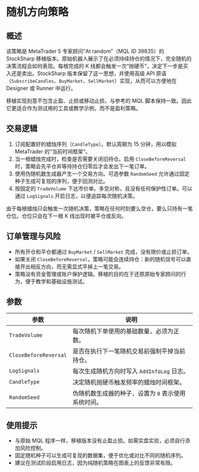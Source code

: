 # 随机方向策略

## 概述
该策略是 MetaTrader 5 专家顾问“At random”（MQL ID 39835）的 StockSharp 移植版本。原始机器人展示了在必须持续持仓的情况下，完全随机的决策流程会如何表现。每根完成的 K 线都会触发一次“抛硬币”，决定下一步是买入还是卖出。StockSharp 版本保留了这一思想，并使用高级 API 原语（`SubscribeCandles`、`BuyMarket`、`SellMarket`）实现，从而可以方便地在 Designer 或 Runner 中运行。

移植实现刻意不包含止盈、止损或移动止损，与参考的 MQL 脚本保持一致。因此它更适合作为测试用的工具或教学示例，而不是盈利策略。

## 交易逻辑
1. 订阅配置好的蜡烛序列（`CandleType`）。默认周期为 15 分钟，用以模拟 MetaTrader 的“当前时间框架”。
2. 当一根蜡烛完成时，检查是否需要关闭旧持仓。启用 `CloseBeforeReversal` 时，策略会先平仓并等待持仓归零后才会发出下一笔订单。
3. 使用伪随机数生成器产生一个交易方向。可选参数 `RandomSeed` 允许通过固定种子生成可复现的序列，便于回测对比。
4. 按固定的 `TradeVolume` 下达市价单。多空对称，且没有任何保护性订单。可以通过 `LogSignals` 开启日志，以便追踪每次随机决策。

由于每根蜡烛只会触发一次随机决策，策略在任何时刻要么空仓，要么只持有一笔仓位。仓位只会在下一根 K 线出现时被平仓或反向。

## 订单管理与风险
- 所有开仓和平仓都通过 `BuyMarket` / `SellMarket` 完成，没有限价或止损订单。
- 如果关闭 `CloseBeforeReversal`，策略可能会连续持仓：新的随机信号可以直接开出相反方向，而无需显式平掉上一笔交易。
- 策略没有资金管理或账户保护逻辑。移植的目的在于还原原始专家顾问的行为，便于教学和基础设施测试。

## 参数
| 参数 | 说明 |
|------|------|
| `TradeVolume` | 每次随机下单使用的基础数量，必须为正数。 |
| `CloseBeforeReversal` | 是否在执行下一笔随机交易前强制平掉当前持仓。 |
| `LogSignals` | 每次生成随机方向时写入 `AddInfoLog` 日志。 |
| `CandleType` | 决定随机抛硬币触发频率的蜡烛时间框架。 |
| `RandomSeed` | 伪随机数生成器的种子，设置为 `0` 表示使用系统时间。 |

## 使用提示
- 与原始 MQL 程序一样，移植版本没有止盈止损。如需实盘实验，必须自行添加风险控制。
- 固定随机种子可以生成可复现的数据集，便于优化或对比不同的随机序列。
- 建议在测试阶段启用日志，因为纯随机策略在图表上的反馈非常有限。

